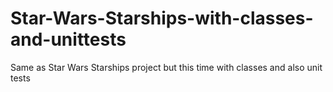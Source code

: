# Star-Wars-Starships-with-classes-and-unittests
Same as Star Wars Starships project but this time with classes and also unit tests
